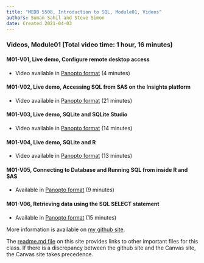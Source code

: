 ```yaml
---
title: "MEDB 5508, Introduction to SQL, Module01, Videos"
authors: Suman Sahil and Steve Simon
date: Created 2021-04-03
---
```


### Videos, Module01 (Total video time: 1 hour, 16 minutes)

#### M01-V01, Live demo, Configure remote desktop access

+ Video available in [Panopto format][m01v01] (4 minutes)

#### M01-V02, Live demo, Accessing SQL from SAS on the Insights platform

+ Video available in [Panopto format][m01v02] (21 minutes)

#### M01-V03, Live demo, SQLite and SQLite Studio

+ Video available in [Panopto format][m01v03] (14 minutes)

#### M01-V04, Live demo, SQLite and R

+ Video available in [Panopto format][m01v04] (13 minutes)

#### M01-V05, Connecting to Database and Running SQL from inside R and SAS

+ Available in [Panopto format][m01v05] (9 minutes)

#### M01-V06, Retrieving data using the SQL SELECT statement

+ Available in [Panopto format][m01v06] (15 minutes)

More information is available on [my github site][thisf].

The [readme.md file][mygit] on this site provides links to other important files for this class. If there is a discrepancy between the github site and the Canvas site, the Canvas site takes precedence.

<!---my git--->
[thisf]: https://github.com/pmean/introduction-to-sql/blob/master/modules/5508-01-videos.md
[mygit]: https://github.com/pmean/introduction-to-sql/blob/master/README.md

[m01v01]: https://umsystem.hosted.panopto.com/Panopto/Pages/Viewer.aspx?id=5672c2bb-27c0-4908-b7e3-aaaa0128be5b
[m01v02]: https://umsystem.hosted.panopto.com/Panopto/Pages/Viewer.aspx?id=77cc43a3-6adc-462d-b931-aab001185329
[m01v03]: https://umsystem.hosted.panopto.com/Panopto/Pages/Viewer.aspx?id=9f7d698a-3161-4ba5-ac91-aaad00f39cf8
[m01v04]: https://umsystem.hosted.panopto.com/Panopto/Pages/Viewer.aspx?id=cc8ab06c-5e5f-4cfd-8a2e-aaad010398ff
[m01V05]: https://umsystem.hosted.panopto.com/Panopto/Pages/Viewer.aspx?id=617dafb4-b773-4c78-ab31-aaaa00ff29e3
[m01V06]: https://umsystem.hosted.panopto.com/Panopto/Pages/Viewer.aspx?id=4b2a0448-a776-46eb-a17f-aaa7010bfcbb

